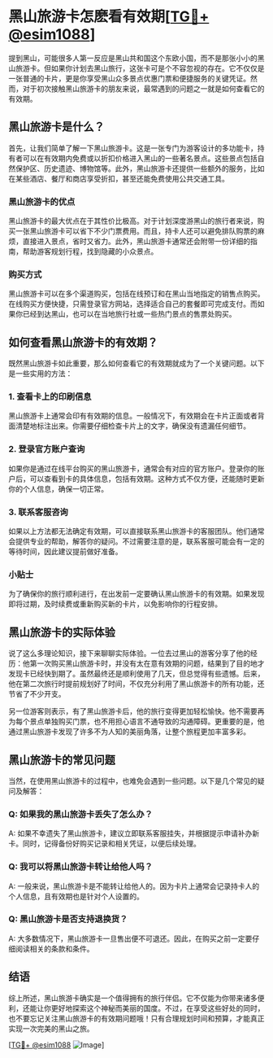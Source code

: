 # 黑山旅游卡怎麽看有效期[[TG💪+ @esim1088](https://t.me/s/esim1088)]

提到黑山，可能很多人第一反应是黑山共和国这个东欧小国，而不是那张小小的黑山旅游卡。但如果你计划去黑山旅行，这张卡可是个不容忽视的存在。它不仅仅是一张普通的卡片，更是你享受黑山众多景点优惠门票和便捷服务的关键凭证。然而，对于初次接触黑山旅游卡的朋友来说，最常遇到的问题之一就是如何查看它的有效期。

## 黑山旅游卡是什么？

首先，让我们简单了解一下黑山旅游卡。这是一张专门为游客设计的多功能卡，持有者可以在有效期内免费或以折扣价格进入黑山的一些著名景点。这些景点包括自然保护区、历史遗迹、博物馆等。此外，黑山旅游卡还提供一些额外的服务，比如在某些酒店、餐厅和商店享受折扣，甚至还能免费使用公共交通工具。

### 黑山旅游卡的优点

黑山旅游卡的最大优点在于其性价比极高。对于计划深度游黑山的旅行者来说，购买一张黑山旅游卡可以省下不少门票费用。而且，持卡人还可以避免排队购票的麻烦，直接进入景点，省时又省力。此外，黑山旅游卡通常还会附带一份详细的指南，帮助游客规划行程，找到隐藏的小众景点。

### 购买方式

黑山旅游卡可以在多个渠道购买，包括在线预订和在黑山当地指定的销售点购买。在线购买方便快捷，只需登录官方网站，选择适合自己的套餐即可完成支付。而如果你已经到达黑山，也可以在当地旅行社或一些热门景点的售票处购买。

## 如何查看黑山旅游卡的有效期？

既然黑山旅游卡如此重要，那么如何查看它的有效期就成为了一个关键问题。以下是一些实用的方法：

### 1. 查看卡上的印刷信息

黑山旅游卡上通常会印有有效期的信息。一般情况下，有效期会在卡片正面或者背面清楚地标注出来。你需要仔细检查卡片上的文字，确保没有遗漏任何细节。

### 2. 登录官方账户查询

如果你是通过在线平台购买的黑山旅游卡，通常会有对应的官方账户。登录你的账户后，可以查看到卡的具体信息，包括有效期。这种方式不仅方便，还能随时更新你的个人信息，确保一切正常。

### 3. 联系客服咨询

如果以上方法都无法确定有效期，可以直接联系黑山旅游卡的客服团队。他们通常会提供专业的帮助，解答你的疑问。不过需要注意的是，联系客服可能会有一定的等待时间，因此建议提前做好准备。

### 小贴士

为了确保你的旅行顺利进行，在出发前一定要确认黑山旅游卡的有效期。如果发现即将过期，及时续费或重新购买新的卡片，以免影响你的行程安排。

## 黑山旅游卡的实际体验

说了这么多理论知识，接下来聊聊实际体验。一位去过黑山的游客分享了他的经历：他第一次购买黑山旅游卡时，并没有太在意有效期的问题，结果到了目的地才发现卡已经快到期了。虽然最终还是顺利使用了几天，但总觉得有些遗憾。后来，他在第二次旅行时提前规划好了时间，不仅充分利用了黑山旅游卡的所有功能，还节省了不少开支。

另一位游客则表示，有了黑山旅游卡后，他的旅行变得更加轻松愉快。他不需要再为每个景点单独购买门票，也不用担心语言不通导致的沟通障碍。更重要的是，他通过黑山旅游卡发现了许多不为人知的美丽角落，让整个旅程更加丰富多彩。

## 黑山旅游卡的常见问题

当然，在使用黑山旅游卡的过程中，也难免会遇到一些问题。以下是几个常见的疑问及解答：

### Q: 如果我的黑山旅游卡丢失了怎么办？

A: 如果不幸遗失了黑山旅游卡，建议立即联系客服挂失，并根据提示申请补办新卡。同时，记得备份好购买记录和相关凭证，以便后续处理。

### Q: 我可以将黑山旅游卡转让给他人吗？

A: 一般来说，黑山旅游卡是不能转让给他人的。因为卡片上通常会记录持卡人的个人信息，且有效期也是针对个人设置的。

### Q: 黑山旅游卡是否支持退换货？

A: 大多数情况下，黑山旅游卡一旦售出便不可退还。因此，在购买之前一定要仔细阅读相关的条款和条件。

## 结语

综上所述，黑山旅游卡确实是一个值得拥有的旅行伴侣。它不仅能为你带来诸多便利，还能让你更好地探索这个神秘而美丽的国度。不过，在享受这些好处的同时，也不要忘记关注黑山旅游卡的有效期问题哦！只有合理规划时间和预算，才能真正实现一次完美的黑山之旅。

[[TG💪+ @esim1088](https://t.me/s/esim1088) ![Image](https://i.postimg.cc/4NQfJmqS/Snipaste-2025-05-13-00-14-12.png)]